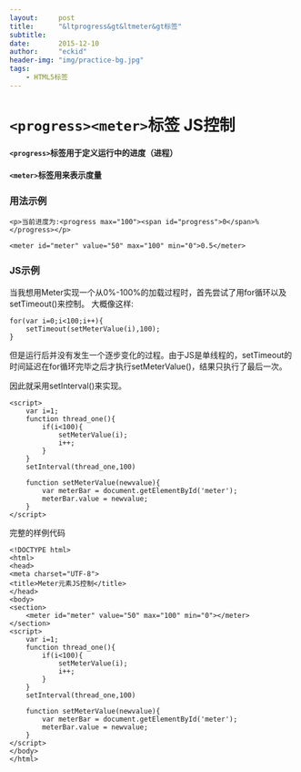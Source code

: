 ```yaml
---
layout:     post
title:      "&ltprogress&gt&ltmeter&gt标签"
subtitle:   
date:       2015-12-10 
author:     "eckid"
header-img: "img/practice-bg.jpg"
tags:
    - HTML5标签
---
```


# `<progress><meter>`标签 JS控制

#### `<progress>`标签用于定义运行中的进度（进程）

#### `<meter>`标签用来表示度量		

### 用法示例
	<p>当前进度为:<progress max="100"><span id="progress">0</span>%</progress></p>

	<meter id="meter" value="50" max="100" min="0">0.5</meter>

### JS示例

当我想用Meter实现一个从0%-100%的加载过程时，首先尝试了用for循环以及setTimeout()来控制。
大概像这样:
	
	for(var i=0;i<100;i++){
		setTimeout(setMeterValue(i),100);
	}

但是运行后并没有发生一个逐步变化的过程。由于JS是单线程的，setTimeout的时间延迟在for循环完毕之后才执行setMeterValue()，结果只执行了最后一次。

因此就采用setInterval()来实现。

	<script>
		var i=1;
		function thread_one(){
			if(i<100){
				setMeterValue(i);
				i++;
			}
		}
		setInterval(thread_one,100)
	
		function setMeterValue(newvalue){
			var meterBar = document.getElementById('meter');
			meterBar.value = newvalue;
		}
	</script>

完整的样例代码

	<!DOCTYPE html>
	<html>
	<head>
	<meta charset="UTF-8">
	<title>Meter元素JS控制</title>
	</head>
	<body>
	<section>
		<meter id="meter" value="50" max="100" min="0"></meter>
	</section>
	<script>
		var i=1;
		function thread_one(){
			if(i<100){
				setMeterValue(i);
				i++;
			}
		}
		setInterval(thread_one,100)

		function setMeterValue(newvalue){
			var meterBar = document.getElementById('meter');
			meterBar.value = newvalue;
		}
	</script>
	</body>
	</html>